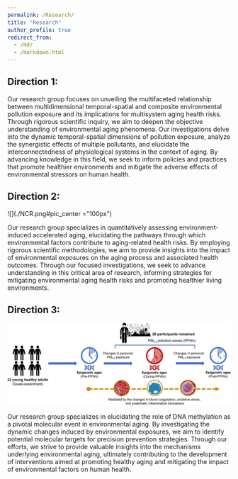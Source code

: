 ```yaml
---
permalink: /Research/
title: "Research"
author_profile: true
redirect_from: 
  - /md/
  - /markdown.html
---
```

## Direction 1:
Our research group focuses on unveiling the multifaceted relationship between multidimensional temporal-spatial and composite environmental pollution exposure and its implications for multisystem aging health risks. Through rigorous scientific inquiry, we aim to deepen the objective understanding of environmental aging phenomena. Our investigations delve into the dynamic temporal-spatial dimensions of pollution exposure, analyze the synergistic effects of multiple pollutants, and elucidate the interconnectedness of physiological systems in the context of aging. By advancing knowledge in this field, we seek to inform policies and practices that promote healthier environments and mitigate the adverse effects of environmental stressors on human health.

## Direction 2: 

![](./NCR.png#pic_center ="100px")

Our research group specializes in quantitatively assessing environment-induced accelerated aging, elucidating the pathways through which environmental factors contribute to aging-related health risks. By employing rigorous scientific methodologies, we aim to provide insights into the impact of environmental exposures on the aging process and associated health outcomes. Through our focused investigations, we seek to advance understanding in this critical area of research, informing strategies for mitigating environmental aging health risks and promoting healthier living environments.

## Direction 3: 

![](./EST.png#pic_center)

Our research group specializes in elucidating the role of DNA methylation as a pivotal molecular event in environmental aging. By investigating the dynamic changes induced by environmental exposures, we aim to identify potential molecular targets for precision prevention strategies. Through our efforts, we strive to provide valuable insights into the mechanisms underlying environmental aging, ultimately contributing to the development of interventions aimed at promoting healthy aging and mitigating the impact of environmental factors on human health.

